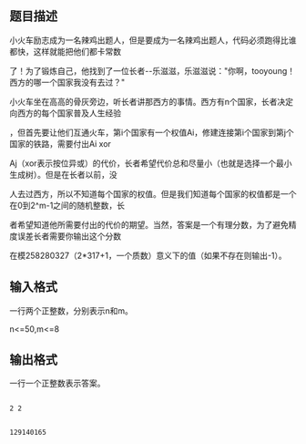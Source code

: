## 题目描述

<div>
 小火车励志成为一名辣鸡出题人，但是要成为一名辣鸡出题人，代码必须跑得比谁都快，这样就能把他们都卡常数
</div>
<div>
 了！为了锻炼自己，他找到了一位长者--乐滋滋，乐滋滋说："你啊，tooyoung！西方的哪一个国家我没有去过？"
</div>
<div>
 小火车坐在高高的骨灰旁边，听长者讲那西方的事情。西方有n个国家，长者决定向西方的每个国家普及人生经验
</div>
<div>
 ，但首先要让他们互通火车，第i个国家有一个权值Ai，修建连接第i个国家到第j个国家的铁路，需要付出Ai xor 
</div>
<div>
 Aj（xor表示按位异或）的代价，长者希望代价总和尽量小（也就是选择一个最小生成树）。但是在长者以前，没
</div>
<div>
 人去过西方，所以不知道每个国家的权值。但是我们知道每个国家的权值都是一个在0到2^m-1之间的随机整数，长
</div>
<div>
 者希望知道他所需要付出的代价的期望。当然，答案是一个有理分数，为了避免精度误差长者需要你输出这个分数
</div>
<div>
 在模258280327（2*317+1，一个质数）意义下的值（如果不存在则输出-1）。
</div>
<div></div>
<p></p>

## 输入格式

<div>
 一行两个正整数，分别表示n和m。
</div>
<div>
 <div>
  n<=50,m<=8
 </div>
 <div></div>
</div>
<p></p>

## 输出格式

<div>
 一行一个正整数表示答案。
</div>
<p></p>

```input1
2 2
```
```output1
129140165
```
